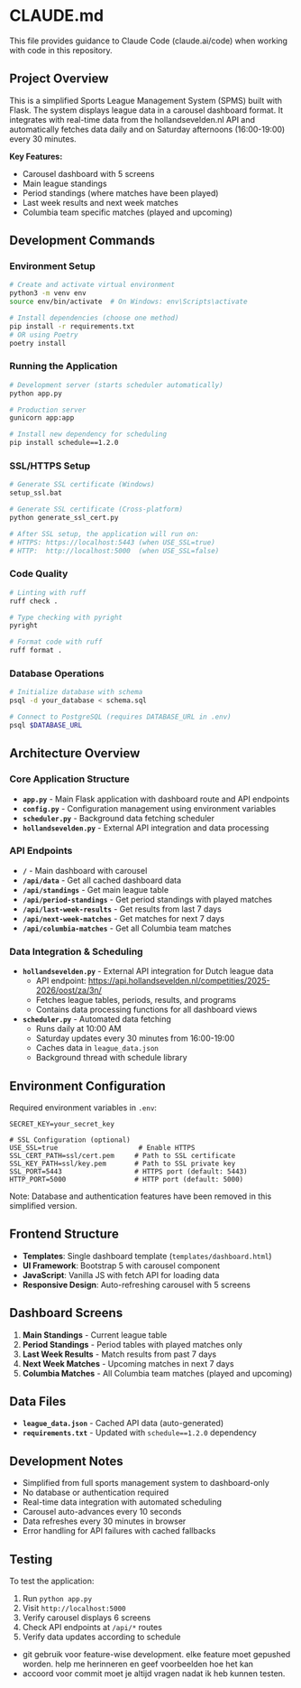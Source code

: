 # CLAUDE.md

This file provides guidance to Claude Code (claude.ai/code) when working with code in this repository.

## Project Overview
This is a simplified Sports League Management System (SPMS) built with Flask. The system displays league data in a carousel dashboard format. It integrates with real-time data from the hollandsevelden.nl API and automatically fetches data daily and on Saturday afternoons (16:00-19:00) every 30 minutes.

**Key Features:**
- Carousel dashboard with 5 screens
- Main league standings
- Period standings (where matches have been played)
- Last week results and next week matches
- Columbia team specific matches (played and upcoming)

## Development Commands

### Environment Setup
```bash
# Create and activate virtual environment
python3 -m venv env
source env/bin/activate  # On Windows: env\Scripts\activate

# Install dependencies (choose one method)
pip install -r requirements.txt
# OR using Poetry
poetry install
```

### Running the Application
```bash
# Development server (starts scheduler automatically)
python app.py

# Production server
gunicorn app:app

# Install new dependency for scheduling
pip install schedule==1.2.0
```

### SSL/HTTPS Setup
```bash
# Generate SSL certificate (Windows)
setup_ssl.bat

# Generate SSL certificate (Cross-platform)
python generate_ssl_cert.py

# After SSL setup, the application will run on:
# HTTPS: https://localhost:5443 (when USE_SSL=true)
# HTTP:  http://localhost:5000  (when USE_SSL=false)
```

### Code Quality
```bash
# Linting with ruff
ruff check .

# Type checking with pyright
pyright

# Format code with ruff
ruff format .
```

### Database Operations
```bash
# Initialize database with schema
psql -d your_database < schema.sql

# Connect to PostgreSQL (requires DATABASE_URL in .env)
psql $DATABASE_URL
```

## Architecture Overview

### Core Application Structure
- **`app.py`** - Main Flask application with dashboard route and API endpoints
- **`config.py`** - Configuration management using environment variables
- **`scheduler.py`** - Background data fetching scheduler
- **`hollandsevelden.py`** - External API integration and data processing

### API Endpoints
- **`/`** - Main dashboard with carousel
- **`/api/data`** - Get all cached dashboard data
- **`/api/standings`** - Get main league table
- **`/api/period-standings`** - Get period standings with played matches
- **`/api/last-week-results`** - Get results from last 7 days
- **`/api/next-week-matches`** - Get matches for next 7 days
- **`/api/columbia-matches`** - Get all Columbia team matches

### Data Integration & Scheduling
- **`hollandsevelden.py`** - External API integration for Dutch league data
  - API endpoint: https://api.hollandsevelden.nl/competities/2025-2026/oost/za/3n/
  - Fetches league tables, periods, results, and programs
  - Contains data processing functions for all dashboard views
- **`scheduler.py`** - Automated data fetching
  - Runs daily at 10:00 AM
  - Saturday updates every 30 minutes from 16:00-19:00
  - Caches data in `league_data.json`
  - Background thread with schedule library

## Environment Configuration
Required environment variables in `.env`:
```
SECRET_KEY=your_secret_key

# SSL Configuration (optional)
USE_SSL=true                    # Enable HTTPS
SSL_CERT_PATH=ssl/cert.pem     # Path to SSL certificate
SSL_KEY_PATH=ssl/key.pem       # Path to SSL private key
SSL_PORT=5443                  # HTTPS port (default: 5443)
HTTP_PORT=5000                 # HTTP port (default: 5000)
```

Note: Database and authentication features have been removed in this simplified version.

## Frontend Structure
- **Templates**: Single dashboard template (`templates/dashboard.html`)
- **UI Framework**: Bootstrap 5 with carousel component
- **JavaScript**: Vanilla JS with fetch API for loading data
- **Responsive Design**: Auto-refreshing carousel with 5 screens

## Dashboard Screens
1. **Main Standings** - Current league table
2. **Period Standings** - Period tables with played matches only
3. **Last Week Results** - Match results from past 7 days
4. **Next Week Matches** - Upcoming matches in next 7 days
5. **Columbia Matches** - All Columbia team matches (played and upcoming)

## Data Files
- **`league_data.json`** - Cached API data (auto-generated)
- **`requirements.txt`** - Updated with `schedule==1.2.0` dependency

## Development Notes
- Simplified from full sports management system to dashboard-only
- No database or authentication required
- Real-time data integration with automated scheduling
- Carousel auto-advances every 10 seconds
- Data refreshes every 30 minutes in browser
- Error handling for API failures with cached fallbacks

## Testing
To test the application:
1. Run `python app.py`
2. Visit `http://localhost:5000`
3. Verify carousel displays 6 screens
4. Check API endpoints at `/api/*` routes
5. Verify data updates according to schedule
- git gebruik voor feature-wise development. elke feature moet gepushed worden. help me herinneren en geef voorbeelden hoe het kan
- accoord voor commit moet je altijd vragen nadat ik heb kunnen testen.